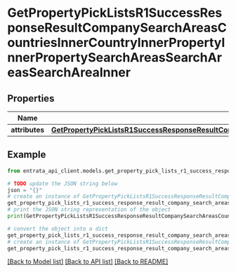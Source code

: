 # GetPropertyPickListsR1SuccessResponseResultCompanySearchAreasCountriesInnerCountryInnerPropertyInnerPropertySearchAreasSearchAreasSearchAreaInner


## Properties

Name | Type | Description | Notes
------------ | ------------- | ------------- | -------------
**attributes** | [**GetPropertyPickListsR1SuccessResponseResultCompanySearchAreasCountriesInnerCountryInnerPropertyInnerPropertySearchAreasSearchAreasSearchAreaInnerAttributes**](GetPropertyPickListsR1SuccessResponseResultCompanySearchAreasCountriesInnerCountryInnerPropertyInnerPropertySearchAreasSearchAreasSearchAreaInnerAttributes.md) |  | 

## Example

```python
from entrata_api_client.models.get_property_pick_lists_r1_success_response_result_company_search_areas_countries_inner_country_inner_property_inner_property_search_areas_search_areas_search_area_inner import GetPropertyPickListsR1SuccessResponseResultCompanySearchAreasCountriesInnerCountryInnerPropertyInnerPropertySearchAreasSearchAreasSearchAreaInner

# TODO update the JSON string below
json = "{}"
# create an instance of GetPropertyPickListsR1SuccessResponseResultCompanySearchAreasCountriesInnerCountryInnerPropertyInnerPropertySearchAreasSearchAreasSearchAreaInner from a JSON string
get_property_pick_lists_r1_success_response_result_company_search_areas_countries_inner_country_inner_property_inner_property_search_areas_search_areas_search_area_inner_instance = GetPropertyPickListsR1SuccessResponseResultCompanySearchAreasCountriesInnerCountryInnerPropertyInnerPropertySearchAreasSearchAreasSearchAreaInner.from_json(json)
# print the JSON string representation of the object
print(GetPropertyPickListsR1SuccessResponseResultCompanySearchAreasCountriesInnerCountryInnerPropertyInnerPropertySearchAreasSearchAreasSearchAreaInner.to_json())

# convert the object into a dict
get_property_pick_lists_r1_success_response_result_company_search_areas_countries_inner_country_inner_property_inner_property_search_areas_search_areas_search_area_inner_dict = get_property_pick_lists_r1_success_response_result_company_search_areas_countries_inner_country_inner_property_inner_property_search_areas_search_areas_search_area_inner_instance.to_dict()
# create an instance of GetPropertyPickListsR1SuccessResponseResultCompanySearchAreasCountriesInnerCountryInnerPropertyInnerPropertySearchAreasSearchAreasSearchAreaInner from a dict
get_property_pick_lists_r1_success_response_result_company_search_areas_countries_inner_country_inner_property_inner_property_search_areas_search_areas_search_area_inner_from_dict = GetPropertyPickListsR1SuccessResponseResultCompanySearchAreasCountriesInnerCountryInnerPropertyInnerPropertySearchAreasSearchAreasSearchAreaInner.from_dict(get_property_pick_lists_r1_success_response_result_company_search_areas_countries_inner_country_inner_property_inner_property_search_areas_search_areas_search_area_inner_dict)
```
[[Back to Model list]](../README.md#documentation-for-models) [[Back to API list]](../README.md#documentation-for-api-endpoints) [[Back to README]](../README.md)


